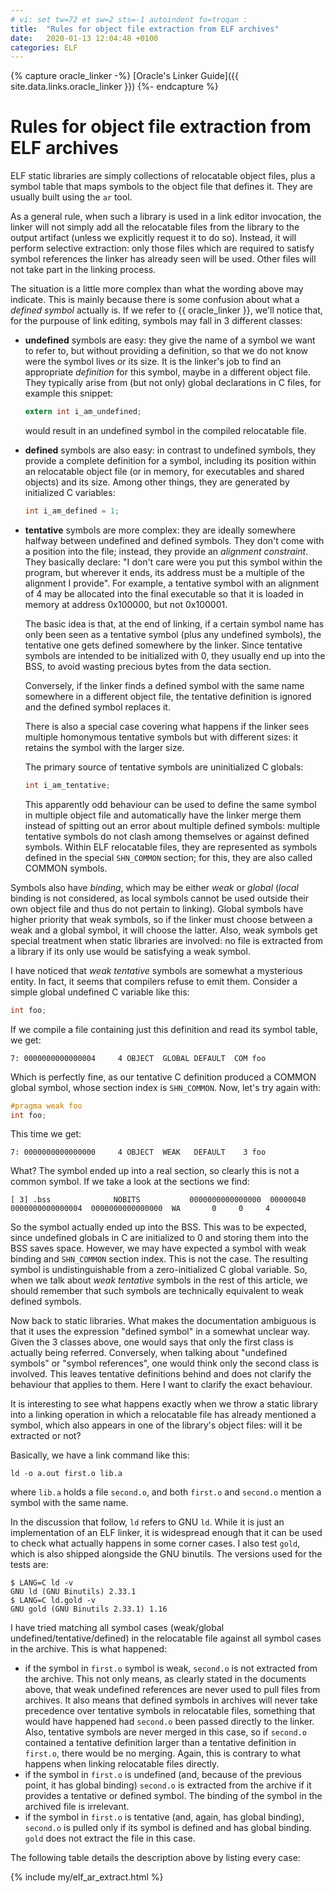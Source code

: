 ```yaml
---
# vi: set tw=72 et sw=2 sts=-1 autoindent fo=troqan :
title:  "Rules for object file extraction from ELF archives"
date:   2020-01-13 12:04:48 +0100
categories: ELF
---
```

{% capture oracle_linker -%}
[Oracle's Linker Guide]({{ site.data.links.oracle_linker }})
{%- endcapture %}

# Rules for object file extraction from ELF archives

ELF static libraries are simply collections of relocatable object files,
plus a symbol table that maps symbols to the object file that defines
it. They are usually built using the `ar` tool.

As a general rule, when such a library is used in a link editor
invocation, the linker will not simply add all the relocatable files
from the library to the output artifact (unless we explicitly request it
to do so). Instead, it will perform selective extraction: only those
files which are required to satisfy symbol references the linker has
already seen will be used. Other files will not take part in the linking
process.

The situation is a little more complex than what the wording above may
indicate. This is mainly because there is some confusion about what a
_defined symbol_ actually is. If we refer to {{ oracle_linker }},
we'll notice that, for the purpouse of link editing, symbols may fall in
3 different classes:

* __undefined__ symbols are easy: they give the name of a symbol we want
  to refer to, but without providing a definition, so that we do not
  know were the symbol lives or its size. It is the linker's job to find
  an appropriate _definition_ for this symbol, maybe in a different
  object file. They typically arise from (but not only) global
  declarations in C files, for example this snippet:

  ```c
  extern int i_am_undefined;
  ```

  would result in an undefined symbol in the compiled relocatable file.

* __defined__ symbols are also easy: in contrast to undefined symbols,
  they provide a complete definition for a symbol, including its
  position within an relocatable object file (or in memory, for
  executables and shared objects) and its size. Among other things, they
  are generated by initialized C variables:

  ```c
  int i_am_defined = 1;
  ```

* __tentative__ symbols are more complex: they are ideally somewhere
  halfway between undefined and defined symbols. They don't come with a
  position into the file; instead, they provide an _alignment
  constraint_. They basically declare: "I don't care were you put this
  symbol within the program, but wherever it ends, its address must be a
  multiple of the alignment I provide". For example, a tentative symbol
  with an alignment of 4 may be allocated into the final executable so
  that it is loaded in memory at address 0x100000, but not 0x100001.

  The basic idea is that, at the end of linking, if a certain symbol
  name has only been seen as a tentative symbol (plus any undefined
  symbols), the tentative one gets defined somewhere by the linker.
  Since tentative symbols are intended to be initialized with 0, they
  usually end up into the BSS, to avoid wasting precious bytes from the
  data section.

  Conversely, if the linker finds a defined symbol with the same name
  somewhere in a different object file, the tentative definition is
  ignored and the defined symbol replaces it.

  There is also a special case covering what happens if the linker sees
  multiple homonymous tentative symbols but with different sizes: it
  retains the symbol with the larger size.

  The primary source of tentative symbols are uninitialized C globals:

  ```c
  int i_am_tentative;
  ```

  This apparently odd behaviour can be used to define the same symbol in
  multiple object file and automatically have the linker merge them
  instead of spitting out an error about multiple defined symbols:
  multiple tentative symbols do not clash among themselves or against
  defined symbols. Within ELF relocatable files, they are represented as
  symbols defined in the special `SHN_COMMON` section; for this, they
  are also called COMMON symbols.

Symbols also have _binding_, which may be either _weak_ or _global_
(_local_ binding is not considered, as local symbols cannot be used
outside their own object file and thus do not pertain to linking).
Global symbols have higher priority that weak symbols, so if the linker
must choose between a weak and a global symbol, it will choose the
latter. Also, weak symbols get special treatment when static libraries
are involved: no file is extracted from a library if its only use would
be satisfying a weak symbol.

I have noticed that _weak tentative_ symbols are somewhat a mysterious
entity. In fact, it seems that compilers refuse to emit them.  Consider
a simple global undefined C variable like this:

```c
int foo;
```

If we compile a file containing just this definition and read its symbol
table, we get:

    7: 0000000000000004     4 OBJECT  GLOBAL DEFAULT  COM foo

Which is perfectly fine, as our tentative C definition produced a COMMON
global symbol, whose section index is `SHN_COMMON`. Now, let's try again
with:

```c
#pragma weak foo
int foo;
```

This time we get:

    7: 0000000000000000     4 OBJECT  WEAK   DEFAULT    3 foo

What? The symbol ended up into a real section, so clearly this is not a
common symbol. If we take a look at the sections we find:

    [ 3] .bss              NOBITS           0000000000000000  00000040
    0000000000000004  0000000000000000  WA       0     0     4

So the symbol actually ended up into the BSS. This was to be expected,
since undefined globals in C are initialized to 0 and storing them into
the BSS saves space. However, we may have expected a symbol with weak
binding and `SHN_COMMON` section index. This is not the case. The
resulting symbol is undistinguishable from a zero-initialized C global
variable. So, when we talk about _weak tentative_ symbols in the rest of
this article, we should remember that such symbols are technically
equivalent to weak defined symbols.

Now back to static libraries. What makes the documentation ambiguous is
that it uses the expression "defined symbol" in a somewhat unclear way.
Given the 3 classes above, one would says that only the first class
is actually being referred. Conversely, when talking about "undefined
symbols" or "symbol references", one would think only the second class
is involved. This leaves tentative definitions behind and does not
clarify the behaviour that applies to them. Here I want to clarify the
exact behaviour.

It is interesting to see what happens exactly when we throw a static
library into a linking operation in which a relocatable file has already
mentioned a symbol, which also appears in one of the library's object
files: will it be extracted or not?

Basically, we have a link command like this:

    ld -o a.out first.o lib.a

where `lib.a` holds a file `second.o`, and both `first.o` and `second.o`
mention a symbol with the same name.

In the discussion that follow, `ld` refers to GNU `ld`. While it is just
an implementation of an ELF linker, it is widespread enough that it can
be used to check what actually happens in some corner cases. I also test
`gold`, which is also shipped alongside the GNU binutils. The versions
used for the tests are:

    $ LANG=C ld -v
    GNU ld (GNU Binutils) 2.33.1
    $ LANG=C ld.gold -v
    GNU gold (GNU Binutils 2.33.1) 1.16

I have tried matching all symbol cases (weak/global
undefined/tentative/defined) in the relocatable file against all symbol
cases in the archive. This is what happened:

* if the symbol in `first.o` symbol is weak, `second.o` is not extracted
  from the archive. This not only means, as clearly stated in the
  documents above, that weak undefined references are never used to pull
  files from archives. It also means that defined symbols in archives
  will never take precedence over tentative symbols in relocatable
  files, something that would have happened had `second.o` been passed
  directly to the linker. Also, tentative symbols are never merged in
  this case, so if `second.o` contained a tentative definition larger
  than a tentative definition in `first.o`, there would be no merging.
  Again, this is contrary to what happens when linking relocatable files
  directly.
* if the symbol in `first.o` is undefined (and, because of the previous
  point, it has global binding) `second.o` is extracted from the archive
  if it provides a tentative or defined symbol. The binding of the symbol
  in the archived file is irrelevant.
* if the symbol in `first.o` is tentative (and, again, has global
  binding), `second.o` is pulled only if its symbol is defined and has
  global binding. `gold` does not extract the file in this case.

The following table details the description above by listing every case:

{% include my/elf_ar_extract.html %}
